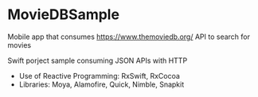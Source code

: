 # MovieDBSample

Mobile app that consumes https://www.themoviedb.org/ API to search for movies

Swift porject sample consuming JSON APIs with HTTP

- Use of Reactive Programming: RxSwift, RxCocoa
- Libraries: Moya, Alamofire, Quick, Nimble, Snapkit

